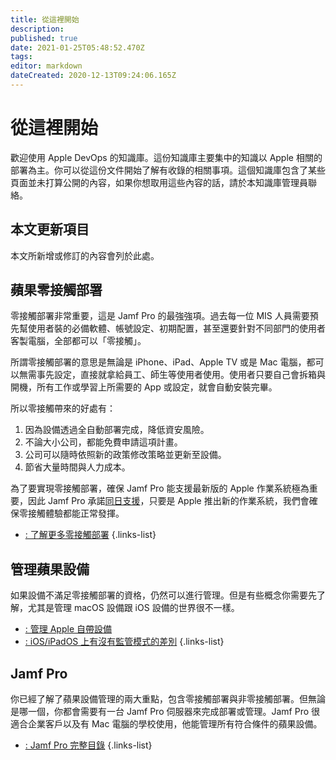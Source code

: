 ```yaml
---
title: 從這裡開始
description: 
published: true
date: 2021-01-25T05:48:52.470Z
tags: 
editor: markdown
dateCreated: 2020-12-13T09:24:06.165Z
---
```


# 從這裡開始

歡迎使用 Apple DevOps 的知識庫。這份知識庫主要集中的知識以 Apple 相關的部署為主。你可以從這份文件開始了解有收錄的相關事項。這個知識庫包含了某些頁面並未打算公開的內容，如果你想取用這些內容的話，請於本知識庫管理員聯絡。

## 本文更新項目

本文所新增或修訂的內容會列於此處。

<!-- |更新日期  |更新內容|
|:--      |:--   | -->


## 蘋果零接觸部署
零接觸部署非常重要，這是 Jamf Pro 的最強強項。過去每一位 MIS 人員需要預先幫使用者裝的必備軟體、帳號設定、初期配置，甚至還要針對不同部門的使用者客製電腦，全部都可以「零接觸」。

所謂零接觸部署的意思是無論是 iPhone、iPad、Apple TV 或是 Mac 電腦，都可以無需事先設定，直接就拿給員工、師生等使用者使用。使用者只要自己會拆箱與開機，所有工作或學習上所需要的 App 或設定，就會自動安裝完畢。

所以零接觸帶來的好處有：
1. 因為設備透過全自動部署完成，降低資安風險。
2. 不論大小公司，都能免費申請這項計畫。
3. 公司可以隨時依照新的政策修改策略並更新至設備。
4. 節省大量時間與人力成本。

為了要實現零接觸部署，確保 Jamf Pro 能支援最新版的 Apple 作業系統極為重要，因此 Jamf Pro 承諾[同日支援](/jamf-pro/jamf-pro-advantages)，只要是 Apple 推出新的作業系統，我們會確保零接觸體驗都能正常發揮。

- [: 了解更多零接觸部署](/home/zero-touch-deployment)
{.links-list}

## 管理蘋果設備
如果設備不滿足零接觸部署的資格，仍然可以進行管理。但是有些概念你需要先了解，尤其是管理 macOS 設備跟 iOS 設備的世界很不一樣。

- [: 管理 Apple 自帶設備](/iOS-management/byod)
- [: iOS/iPadOS 上有沒有監管模式的差別](/iOS-management/supervision)
{.links-list}

## Jamf Pro
你已經了解了蘋果設備管理的兩大重點，包含零接觸部署與非零接觸部署。但無論是哪一個，你都會需要有一台 Jamf Pro 伺服器來完成部署或管理。Jamf Pro 很適合企業客戶以及有 Mac 電腦的學校使用，他能管理所有符合條件的蘋果設備。

- [: Jamf Pro 完整目錄](/zh-tw/jamf-pro/jamf-pro)
{.links-list}

<!-- ## Jamf School -->
<!-- 如果對象是學校，校園裡面又以 iPad 為主的話，會比較適合走這個解決方案。 -->
<!-- - [: Jamf School 優勢說明]()
- [: Jamf School 常見使用問題]()
{.links-list} -->

<!-- ## Jamf Connect
提供 macOS 設備與雲端 IdP 完成單一登入的解決方案 -->
<!-- - [: Jamf Connect 優勢說明]()
- [: Jamf Connect 測試計畫]()
- [: Jamf Connect 常見使用問題]()
{.links-list} -->

<!-- ## Jamf Protect
專門提供給 macOS 電腦終端防護的解決方案。 -->
<!-- - [: Jamf Protect 優勢說明]()
- [: Jamf Protect 大中華區共用帳號存取方式]()
{.links-list} -->

<!-- ## User Choice
Jamf 跟 Apple 推出了 User Choice 方案，只要企業在提供設備時，讓員工自己選用 Windows 電腦或 Mac 電腦，就能符合此方案。
- [: User Choice 方案說明](/user-choice/user-choice)
{.links-list} -->